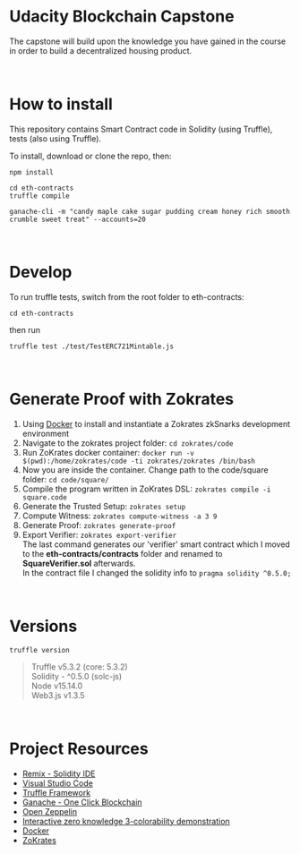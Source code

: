 # Udacity Blockchain Capstone

The capstone will build upon the knowledge you have gained in the course in order to build a decentralized housing product. 

<br>

# How to install

This repository contains Smart Contract code in Solidity (using Truffle), tests (also using Truffle).

To install, download or clone the repo, then:

`npm install`  

`cd eth-contracts`  
`truffle compile`  

`ganache-cli -m "candy maple cake sugar pudding cream honey rich smooth crumble sweet treat" --accounts=20`

<br>

# Develop

To run truffle tests, switch from the root folder to eth-contracts:

`cd eth-contracts`  

then run  

`truffle test ./test/TestERC721Mintable.js`  

<br>

# Generate Proof with Zokrates

1. Using [Docker](https://docs.docker.com/get-docker/) to install and instantiate a Zokrates zkSnarks development environment
2. Navigate to the zokrates project folder: `cd zokrates/code`
3. Run ZoKrates docker container: `docker run -v $(pwd):/home/zokrates/code -ti zokrates/zokrates /bin/bash` 
4. Now you are inside the container. Change path to the code/square folder: `cd code/square/`
5. Compile the program written in ZoKrates DSL: `zokrates compile -i square.code`
6. Generate the Trusted Setup: `zokrates setup`
7. Compute Witness: `zokrates compute-witness -a 3 9`
8. Generate Proof: `zokrates generate-proof`
9. Export Verifier: `zokrates export-verifier`  
   The last command generates our 'verifier' smart contract which I moved to the **eth-contracts/contracts** folder and renamed to **SquareVerifier.sol** afterwards.  
   In the contract file I changed the solidity info to `pragma solidity ^0.5.0;`

<br>

# Versions

`truffle version`

> Truffle v5.3.2 (core: 5.3.2)  
> Solidity - ^0.5.0 (solc-js)  
> Node v15.14.0  
> Web3.js v1.3.5

<br>

# Project Resources

* [Remix - Solidity IDE](https://remix.ethereum.org/)
* [Visual Studio Code](https://code.visualstudio.com/)
* [Truffle Framework](https://truffleframework.com/)
* [Ganache - One Click Blockchain](https://truffleframework.com/ganache)
* [Open Zeppelin ](https://openzeppelin.org/)
* [Interactive zero knowledge 3-colorability demonstration](http://web.mit.edu/~ezyang/Public/graph/svg.html)
* [Docker](https://docs.docker.com/install/)
* [ZoKrates](https://github.com/Zokrates/ZoKrates)
